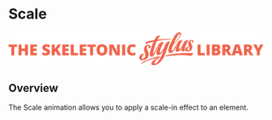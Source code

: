 # Scale

![Banner representing the Skeletonic Stylus Library](../assets/skeletonic-stylus-header.svg)

## Overview

The Scale animation allows you to apply a scale-in effect to an element.
